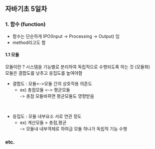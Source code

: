 ## 자바기초 5일차

### 1. 함수 (function)
* 함수는 단순하게 IPO(Input -> Processing -> Output) 임
* method라고도 함

#### 1.1 모듈

모듈이란 ? 시스템을 기능별로 분리하여 독립적으로 수행되도록 하는 것 (모듈화)
<br>
모듈은 결합도를 낮추고 응집도를 높여야함

* 결합도 : 모듈<->모듈 간의 상호작용 의존도
    * ex) 총점모듈 <-> 평균모듈 <br> 
    -> 총점 모듈바뀌면 평균모듈도 영향받음

<br>

* 응집도 : 모듈 내부요소 서로 연관 정도
    * ex) 계산모듈 > 총점,평균 <br> 
    -> 모듈내 내부객체로 하여금 모듈 하나가 독립적 기능 수행




### etc. 